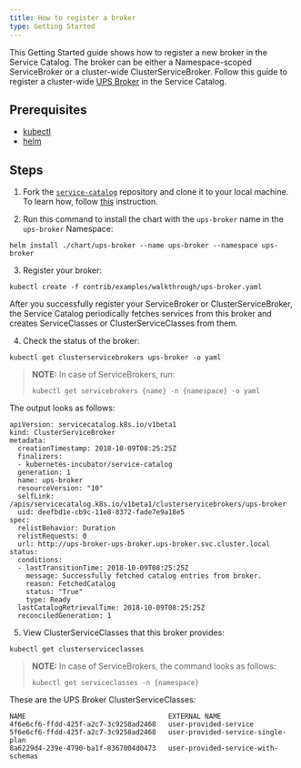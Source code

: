 ```yaml
---
title: How to register a broker
type: Getting Started
---
```


This Getting Started guide shows how to register a new broker in the Service Catalog. The broker can be either a Namespace-scoped ServiceBroker or a cluster-wide ClusterServiceBroker. Follow this guide to register a cluster-wide [UPS Broker](https://github.com/kubernetes-incubator/service-catalog/tree/master/charts/ups-broker) in the Service Catalog.

## Prerequisites

* [kubectl](https://kubernetes.io/docs/tasks/tools/install-kubectl/#install-kubectl)
* [helm](https://github.com/helm/helm#install)

## Steps

1. Fork the [`service-catalog`](https://github.com/kubernetes-incubator/service-catalog) repository and clone it to your local machine. To learn how, follow [this](https://github.com/kyma-project/community/blob/master/git-workflow.md#prepare-the-fork) instruction.

2.  Run this command to install the chart with the `ups-broker` name in the `ups-broker` Namespace:

  ```
helm install ./chart/ups-broker --name ups-broker --namespace ups-broker
```

3. Register your broker:
```
kubectl create -f contrib/examples/walkthrough/ups-broker.yaml
```
After you successfully register your ServiceBroker or ClusterServiceBroker, the Service Catalog periodically fetches services from this broker and creates ServiceClasses or ClusterServiceClasses from them.

4. Check the status of the broker:
```
kubectl get clusterservicebrokers ups-broker -o yaml
```
>**NOTE:** In case of ServiceBrokers, run:
>```
>kubectl get servicebrokers {name} -n {namespace} -o yaml
>```

  The output looks as follows:
```console
apiVersion: servicecatalog.k8s.io/v1beta1
kind: ClusterServiceBroker
metadata:
  creationTimestamp: 2018-10-09T08:25:25Z
  finalizers:
  - kubernetes-incubator/service-catalog
  generation: 1
  name: ups-broker
  resourceVersion: "10"
  selfLink: /apis/servicecatalog.k8s.io/v1beta1/clusterservicebrokers/ups-broker
  uid: deefbd1e-cb9c-11e8-8372-fade7e9a18e5
spec:
  relistBehavior: Duration
  relistRequests: 0
  url: http://ups-broker-ups-broker.ups-broker.svc.cluster.local
status:
  conditions:
  - lastTransitionTime: 2018-10-09T08:25:25Z
    message: Successfully fetched catalog entries from broker.
    reason: FetchedCatalog
    status: "True"
    type: Ready
  lastCatalogRetrievalTime: 2018-10-09T08:25:25Z
  reconciledGeneration: 1
  ```

5. View ClusterServiceClasses that this broker provides:
  ```
kubectl get clusterserviceclasses
```
>**NOTE:** In case of ServiceBrokers, the command looks as follows:
>
>```
>kubectl get serviceclasses -n {namespace}
>```

  These are the UPS Broker ClusterServiceClasses:
```
NAME                                   EXTERNAL NAME
4f6e6cf6-ffdd-425f-a2c7-3c9258ad2468   user-provided-service
5f6e6cf6-ffdd-425f-a2c7-3c9258ad2468   user-provided-service-single-plan
8a6229d4-239e-4790-ba1f-8367004d0473   user-provided-service-with-schemas
```
